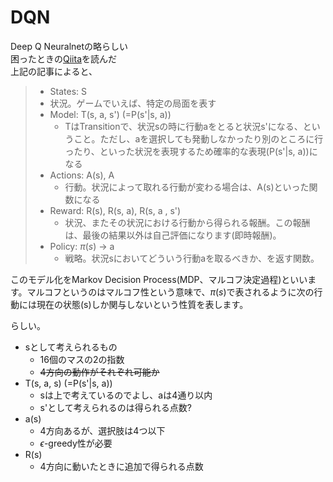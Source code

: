 # DQN
Deep Q Neuralnetの略らしい  
困ったときの[Qiita](https://qiita.com/icoxfog417/items/242439ecd1a477ece312)を読んだ  
上記の記事によると、

> * States: S
> * 状況。ゲームでいえば、特定の局面を表す
> * Model: T(s, a, s') (=P(s'|s, a))
>   * TはTransitionで、状況sの時に行動aをとると状況s'になる、ということ。ただし、aを選択しても発動しなかったり別のところに行ったり、といった状況を表現するため確率的な表現(P(s'|s, a))になる
> * Actions: A(s), A
>   * 行動。状況によって取れる行動が変わる場合は、A(s)といった関数になる
> * Reward: R(s), R(s, a), R(s, a , s')
>   * 状況、またその状況における行動から得られる報酬。この報酬は、最後の結果以外は自己評価になります(即時報酬)。
> * Policy: $\pi(s)$ -> a
>   * 戦略。状況sにおいてどういう行動aを取るべきか、を返す関数。

このモデル化をMarkov Decision Process(MDP、マルコフ決定過程)といいます。マルコフというのはマルコフ性という意味で、$\pi(s)$で表されるように次の行動には現在の状態(s)しか関与しないという性質を表します。

らしい。

- sとして考えられるもの
  - 16個のマスの2の指数
  - ~~4方向の動作がそれぞれ可能か~~
- T(s, a, s) (=P(s'|s, a))
  - sは上で考えているのでよし、aは4通り以内
  - s'として考えられるのは得られる点数?
- a(s)
  - 4方向あるが、選択肢は4つ以下
  - $\epsilon$-greedy性が必要
- R(s)
  - 4方向に動いたときに追加で得られる点数
